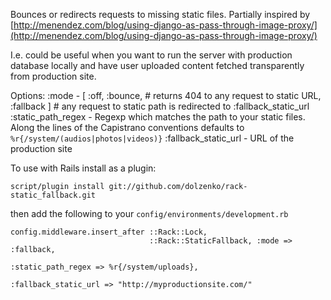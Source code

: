 Bounces or redirects requests to missing static files.
Partially inspired by [http://menendez.com/blog/using-django-as-pass-through-image-proxy/](http://menendez.com/blog/using-django-as-pass-through-image-proxy/)

I.e. could be useful when you want to run the server with production database locally
and have user uploaded content fetched transparently from production site.

Options:
    :mode - [ :off,
              :bounce, # returns 404 to any request to static URL,
              :fallback ] # any request to static path is redirected to :fallback_static_url
    :static_path_regex - Regexp which matches the path to your static files.
                         Along the lines of the Capistrano conventions defaults to `%r{/system/(audios|photos|videos)}`
    :fallback_static_url - URL of the production site

To use with Rails install as a plugin:

    script/plugin install git://github.com/dolzenko/rack-static_fallback.git

then add the following to your `config/environments/development.rb`

    config.middleware.insert_after ::Rack::Lock,
                                   ::Rack::StaticFallback, :mode => :fallback,
                                                           :static_path_regex => %r{/system/uploads},
                                                           :fallback_static_url => "http://myproductionsite.com/"
